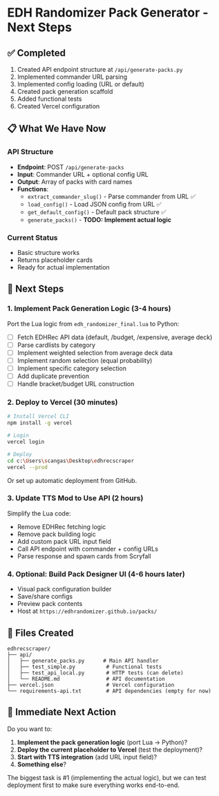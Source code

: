 # EDH Randomizer Pack Generator - Next Steps

## ✅ Completed
1. Created API endpoint structure at `/api/generate-packs.py`
2. Implemented commander URL parsing
3. Implemented config loading (URL or default)
4. Created pack generation scaffold
5. Added functional tests
6. Created Vercel configuration

## 📋 What We Have Now

### API Structure
- **Endpoint**: POST `/api/generate-packs`
- **Input**: Commander URL + optional config URL  
- **Output**: Array of packs with card names
- **Functions**:
  - `extract_commander_slug()` - Parse commander from URL ✅
  - `load_config()` - Load JSON config from URL ✅
  - `get_default_config()` - Default pack structure ✅
  - `generate_packs()` - **TODO: Implement actual logic**

### Current Status
- Basic structure works
- Returns placeholder cards
- Ready for actual implementation

## 🚀 Next Steps

### 1. Implement Pack Generation Logic (3-4 hours)
Port the Lua logic from `edh_randomizer_final.lua` to Python:

- [ ] Fetch EDHRec API data (default, /budget, /expensive, average deck)
- [ ] Parse cardlists by category
- [ ] Implement weighted selection from average deck data
- [ ] Implement random selection (equal probability)
- [ ] Implement specific category selection
- [ ] Add duplicate prevention
- [ ] Handle bracket/budget URL construction

### 2. Deploy to Vercel (30 minutes)
```bash
# Install Vercel CLI
npm install -g vercel

# Login
vercel login

# Deploy
cd c:\Users\scangas\Desktop\edhrecscraper
vercel --prod
```

Or set up automatic deployment from GitHub.

### 3. Update TTS Mod to Use API (2 hours)
Simplify the Lua code:
- Remove EDHRec fetching logic
- Remove pack building logic
- Add custom pack URL input field
- Call API endpoint with commander + config URLs
- Parse response and spawn cards from Scryfall

### 4. Optional: Build Pack Designer UI (4-6 hours later)
- Visual pack configuration builder
- Save/share configs
- Preview pack contents
- Host at `https://edhrandomizer.github.io/packs/`

## 📁 Files Created

```
edhrecscraper/
├── api/
│   ├── generate_packs.py      # Main API handler
│   ├── test_simple.py          # Functional tests
│   ├── test_api_local.py       # HTTP tests (can delete)
│   └── README.md               # API documentation
├── vercel.json                 # Vercel configuration
└── requirements-api.txt        # API dependencies (empty for now)
```

## 🎯 Immediate Next Action

Do you want to:
1. **Implement the pack generation logic** (port Lua → Python)?
2. **Deploy the current placeholder to Vercel** (test the deployment)?
3. **Start with TTS integration** (add URL input field)?
4. **Something else**?

The biggest task is #1 (implementing the actual logic), but we can test deployment first to make sure everything works end-to-end.
